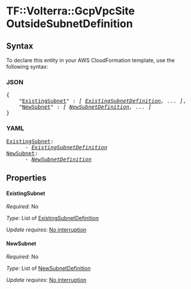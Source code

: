 # TF::Volterra::GcpVpcSite OutsideSubnetDefinition

## Syntax

To declare this entity in your AWS CloudFormation template, use the following syntax:

### JSON

<pre>
{
    "<a href="#existingsubnet" title="ExistingSubnet">ExistingSubnet</a>" : <i>[ <a href="existingsubnetdefinition.md">ExistingSubnetDefinition</a>, ... ]</i>,
    "<a href="#newsubnet" title="NewSubnet">NewSubnet</a>" : <i>[ <a href="newsubnetdefinition.md">NewSubnetDefinition</a>, ... ]</i>
}
</pre>

### YAML

<pre>
<a href="#existingsubnet" title="ExistingSubnet">ExistingSubnet</a>: <i>
      - <a href="existingsubnetdefinition.md">ExistingSubnetDefinition</a></i>
<a href="#newsubnet" title="NewSubnet">NewSubnet</a>: <i>
      - <a href="newsubnetdefinition.md">NewSubnetDefinition</a></i>
</pre>

## Properties

#### ExistingSubnet

_Required_: No

_Type_: List of <a href="existingsubnetdefinition.md">ExistingSubnetDefinition</a>

_Update requires_: [No interruption](https://docs.aws.amazon.com/AWSCloudFormation/latest/UserGuide/using-cfn-updating-stacks-update-behaviors.html#update-no-interrupt)

#### NewSubnet

_Required_: No

_Type_: List of <a href="newsubnetdefinition.md">NewSubnetDefinition</a>

_Update requires_: [No interruption](https://docs.aws.amazon.com/AWSCloudFormation/latest/UserGuide/using-cfn-updating-stacks-update-behaviors.html#update-no-interrupt)

